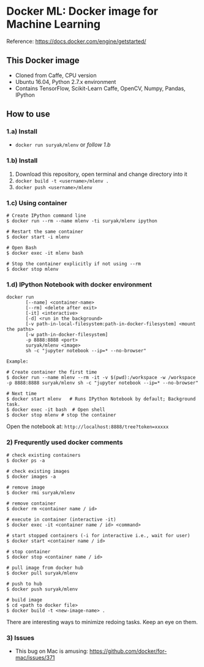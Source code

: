 # Docker ML: Docker image for Machine Learning

Reference: https://docs.docker.com/engine/getstarted/

## This Docker image

- Cloned from Caffe, CPU version
- Ubuntu 16.04, Python 2.7.x environment
- Contains TensorFlow, Scikit-Learn Caffe, OpenCV, Numpy, Pandas, IPython

## How to use

### 1.a) Install

- `docker run suryak/mlenv` or *follow 1.b*

### 1.b) Install

1. Download this repository, open terminal and change directory into it
2. `docker build -t <username>/mlenv .`
3. `docker push <username>/mlenv`

### 1.c) Using container

```
# Create IPython command line
$ docker run --rm --name mlenv -ti suryak/mlenv ipython

# Restart the same container
$ docker start -i mlenv

# Open Bash
$ docker exec -it mlenv bash

# Stop the container explicitly if not using --rm
$ docker stop mlenv
```

### 1.d) IPython Notebook with docker environment

```
docker run 
       [--name] <container-name>
       [--rm] <delete after exit>
       [-it] <interactive>
       [-d] <run in the background>
       [-v path-in-local-filesystem:path-in-docker-filesystem] <mount the paths>
       [-w path-in-docker-filesystem]
       -p 8888:8888 <port>
       suryak/mlenv <image>
       sh -c "jupyter notebook --ip=* --no-browser"

Example:

# Create container the first time
$ docker run --name mlenv --rm -it -v $(pwd):/workspace -w /workspace -p 8888:8888 suryak/mlenv sh -c "jupyter notebook --ip=* --no-browser"

# Next time
$ docker start mlenv   # Runs IPython Notebook by default; Background task. 
$ docker exec -it bash  # Open shell
$ docker stop mlenv # stop the container
```

Open the notebook at: `http://localhost:8888/tree?token=xxxxx`

### 2) Frequrently used docker comments

```
# check existing containers
$ docker ps -a

# check existing images
$ docker images -a

# remove image
$ docker rmi suryak/mlenv

# remove container
$ docker rm <container name / id>

# execute in container (interactive -it)
$ docker exec -it <container name / id> <command>

# start stopped containers (-i for interactive i.e., wait for user)
$ docker start <container name / id>

# stop container
$ docker stop <container name / id>

# pull image from docker hub
$ docker pull suryak/mlenv 

# push to hub
$ docker push suryak/mlenv

# build image
$ cd <path to docker file>
$ docker build -t <new-image-name> .
```

There are interesting ways to minimize redoing tasks. Keep an eye on them.

### 3) Issues

- This bug on Mac is amusing: https://github.com/docker/for-mac/issues/371

